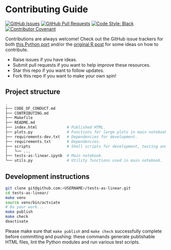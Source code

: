 # Contributing Guide

[![GitHub Issues](https://img.shields.io/github/issues/eigenfoo/tests-as-linear.svg)](https://github.com/eigenfoo/tests-as-linear/issues)
[![GitHub Pull Requests](https://img.shields.io/github/issues-pr/eigenfoo/tests-as-linear.svg)](https://github.com/eigenfoo/tests-as-linear/pulls)
[![Code Style: Black](https://img.shields.io/badge/code%20style-black-000000.svg)](https://github.com/python/black)
[![Contributor Covenant](https://img.shields.io/badge/Contributor%20Covenant-v1.4%20adopted-ff69b4.svg)](https://github.com/eigenfoo/tests-as-linear/blob/master/CODE_OF_CONDUCT.md)

Contributions are always welcome! Check out the GitHub issue trackers for both
[this Python port](https://github.com/eigenfoo/tests-as-linear/issues) and/or
the [original R post](https://github.com/lindeloev/tests-as-linear/issues) for
some ideas on how to contribute.

- Raise issues if you have ideas.
- Submit pull requests if you want to help improve these resources.
- Star this repo if you want to follow updates.
- Fork this repo if you want to make your own spin!

## Project structure

```bash
.
├── CODE_OF_CONDUCT.md
├── CONTRIBUTING.md
├── Makefile
├── README.md
├── index.html             # Published HTML.
├── plots.py               # Functions for large plots in main notebook.
├── requirements-dev.txt   # Dependencies for development.
├── requirements.txt       # Dependencies.
├── scripts                # Shell scripts for development, testing and deployment.
│   └── ...
├── tests-as-linear.ipynb  # Main notebook.
└── utils.py               # Utility functions used in main notebook.
```

## Development instructions

```bash
git clone git@github.com:<USERNAME>/tests-as-linear.git
cd tests-as-linear/
make venv
source venv/bin/actviate
# Do your work...
make publish
make check
deactivate
```

Please make sure that `make publish` and `make check` successfully complete
before committing and pushing: these commands generate publishable HTML files,
lint the Python modules and run various test scripts.
